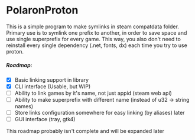 # PolaronProton
This is a simple program to make symlinks in steam compatdata folder.
Primary use is to symlink one prefix to another, in order to save space and use single superprefix for every game.
This way, you also don't need to reinstall every single dependency (.net, fonts, dx) each time you try to use proton.

##### Roadmap:

 - [x] Basic linking support in library
 - [x] CLI interface (Usable, but WIP)
 - [ ] Ability to link games by it's name, not just appid (steam web api)
 - [ ] Ability to make superprefix with different name (instead of u32 -> string names)
 - [ ] Store links configuration somewhere for easy linking (by aliases) later
 - [ ] GUI interface (tray, gtk4)

 This roadmap probably isn't complete and will be expanded later
